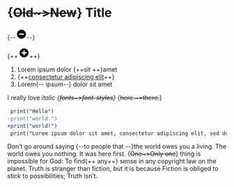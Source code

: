 {~~Old~>New~~} Title
====================

{--![image]--}

{++![image][1]++}

1.  Lorem ipsum dolor {++sit ++}amet
2.  {++[consectetur adipiscing elit]++}
3.  Lorem{-- ipsum--} dolor sit amet

I really love *italic {~~fonts~>font-styles~~}* {~~here.~>there.~~}

``` diff
 print("Hello")
-print("world.")
+print("world!")
 print("Lorem ipsum dolor sit amet, consectetur adipiscing elit, sed do eiusmod tempor incididunt")
```

Don’t go around saying {--to people that --}the world owes you a
living. The world owes you nothing. It was here first. {~~One~>Only
one~~} thing is impossible for God: To find{++ any++} sense in any
copyright law on the planet. Truth is stranger than fiction, but it is
because Fiction is obliged to stick to possibilities; Truth isn’t.

  [image]: minus.png
  [1]: plus.png
  [consectetur adipiscing elit]: https://en.wikipedia.org/wiki/Lorem_ipsum
